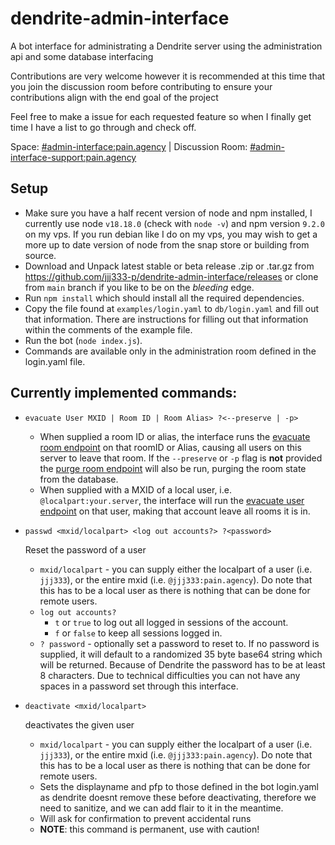 # dendrite-admin-interface
A bot interface for administrating a Dendrite server using the administration api and some database interfacing

Contributions are very welcome however it is recommended  at this time that you join the discussion room before contributing to ensure your contributions align with the end goal of the project

Feel free to make a issue for each requested feature so when I finally get time I have a list to go through and check off.

Space: [#admin-interface:pain.agency](https://matrix.to/#/#admin-interface:pain.agency) | 
Discussion Room: [#admin-interface-support:pain.agency](https://matrix.to/#/%23admin-interface-support%3Apain.agency)

## Setup

- Make sure you have a half recent version of node and npm installed, I currently use node `v18.18.0` (check with `node -v`) and npm version `9.2.0` on my vps. If you run debian like I do on my vps, you may wish to get a more up to date version of node from the snap store or building from source.
- Download and Unpack latest stable or beta release .zip or .tar.gz from https://github.com/jjj333-p/dendrite-admin-interface/releases or clone from `main` branch if you like to be on the *bleeding* edge.
- Run `npm install` which should install all the required dependencies.
- Copy the file found at `examples/login.yaml` to `db/login.yaml` and fill out that information. There are instructions for filling out that information within the comments of the example file.
- Run the bot (`node index.js`).
- Commands are available only in the administration room defined in the login.yaml file.

## Currently implemented commands:

- `evacuate User MXID | Room ID | Room Alias> ?<--preserve | -p>` 
    
    - When supplied a room ID or alias, the interface runs the [evacuate room endpoint](https://matrix-org.github.io/dendrite/administration/adminapi#post-_dendriteadminevacuateroomroomid) on that roomID or Alias, causing all users on this server to leave that room. If the `--preserve` or `-p` flag is **not** provided the [purge room endpoint](https://matrix-org.github.io/dendrite/administration/adminapi#post-_dendriteadminpurgeroomroomid) will also be run, purging the room state from the database.
    - When supplied with a MXID of a local user, i.e. `@localpart:your.server`, the interface will run the [evacuate user endpoint](https://matrix-org.github.io/dendrite/administration/adminapi#post-_dendriteadminevacuateuseruserid) on that user, making that account leave all rooms it is in.

- `passwd <mxid/localpart> <log out accounts?> ?<password>`

    Reset the password of a user    
    - `mxid/localpart` - you can supply either the localpart of a user (i.e. `jjj333`), or the entire mxid (i.e. `@jjj333:pain.agency`). Do note that this has to be a local user as there is nothing that can be done for remote users.
    - `log out accounts?` 
        - `t` or `true` to log out all logged in sessions of the account.
        - `f` or `false` to keep all sessions logged in.
    - `? password` - optionally set a password to reset to. If no password is supplied, it will default to a randomized 35 byte base64 string which will be returned. Because of Dendrite the password has to be at least 8 characters. Due to technical difficulties you can not have any spaces in a password set through this interface.

- `deactivate <mxid/localpart>`

    deactivates the given user
    - `mxid/localpart` - you can supply either the localpart of a user (i.e. `jjj333`), or the entire mxid (i.e. `@jjj333:pain.agency`). Do note that this has to be a local user as there is nothing that can be done for remote users.
    - Sets the displayname and pfp to those defined in the bot login.yaml as dendrite doesnt remove these before deactivating, therefore we need to sanitize, and we can add flair to it in the meantime.
    - Will ask for confirmation to prevent accidental runs
    - **NOTE**: this command is permanent, use with caution!